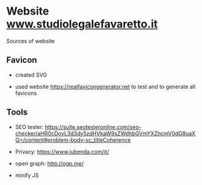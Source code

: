 # Website www.studiolegalefavaretto.it

Sources of website

## Favicon

* created SVG

* used website https://realfavicongenerator.net to test and to generate all favicons

## Tools

* SEO tester: https://suite.seotesteronline.com/seo-checker/aHR0cDovL3d3dy5zdHVkaW9sZWdhbGVmYXZhcmV0dG8uaXQ=/content#problem-body-sc_titleCoherence

* Privacy: https://www.iubenda.com/it/

* open graph: http://ogp.me/

* minify JS
